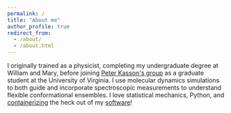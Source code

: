 ```yaml
---
permalink: /
title: "About me"
author_profile: true
redirect_from: 
  - /about/
  - /about.html
---
```


I originally trained as a physicist, completing my undergraduate degree at William and Mary, before joining [Peter Kasson's group](https://kassonlab.wordpress.com/) as a graduate student at the University of Virginia. I use molecular dynamics simulations to both guide and incorporate spectroscopic measurements to understand flexible conformational ensembles. I love statistical mechanics, Python, and [containerizing](https://hub.docker.com/u/jmhays) the heck out of my [software](https://github.com/jmhays)!
